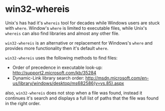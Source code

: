 win32-whereis
=============

Unix's has had it's `whereis` tool for decades while Windows users are stuck with `where`. Window's `where` is limited to executable files, while Unix's `whereis` can also find libraries and almost any other file.

`win32-whereis` is an alternative or replacement for Windows's `where` and provides more functionality then it's default `where`.

`win32-whereis` uses the following methods to find files:

* Order of precedence in executable look-up: http://support2.microsoft.com/kb/35284
* Dynamic-Link library search order: http://msdn.microsoft.com/en-us/library/windows/desktop/ms682586(v=vs.85).aspx

also, `win32-whereis` does not stop when a file was found, instead it continues it's search and displays a full list of paths that the file was found in the right order.
